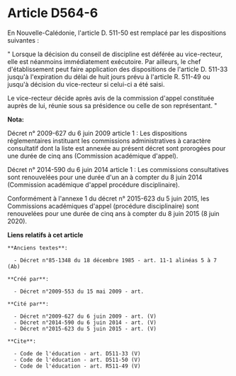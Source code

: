 # Article D564-6

En Nouvelle-Calédonie, l'article D. 511-50 est remplacé par les dispositions suivantes : 

" Lorsque la décision du conseil de discipline est déférée au vice-recteur, elle est néanmoins immédiatement exécutoire. Par
ailleurs, le chef d'établissement peut faire application des dispositions de l'article D. 511-33 jusqu'à l'expiration du
délai de huit jours prévu à l'article R. 511-49 ou jusqu'à décision du vice-recteur si celui-ci a été saisi. 

Le vice-recteur décide après avis de la commission d'appel constituée auprès de lui, réunie sous sa présidence ou celle de
son représentant. "

**Nota:**

Décret n° 2009-627 du 6 juin 2009 article 1 : Les dispositions réglementaires instituant les commissions administratives à
caractère consultatif dont la liste est annexée au présent décret sont prorogées pour une durée de cinq ans (Commission
académique d'appel).

Décret n° 2014-590 du 6 juin 2014 article 1 : Les commissions consultatives sont renouvelées pour une durée d'un an à compter
du 8 juin 2014 (Commission académique d'appel procédure disciplinaire).

Conformément à l'annexe 1 du décret n° 2015-623 du 5 juin 2015, les Commissions académiques d'appel (procédure disciplinaire)
sont renouvelées pour une durée de cinq ans à compter du 8 juin 2015 (8 juin 2020).

**Liens relatifs à cet article**

	**Anciens textes**:

	  - Décret n°85-1348 du 18 décembre 1985 - art. 11-1 alinéas 5 à 7 (Ab)

	**Créé par**:

	  - Décret n°2009-553 du 15 mai 2009 - art.

	**Cité par**:

	  - Décret n°2009-627 du 6 juin 2009 - art. (V)
	  - Décret n°2014-590 du 6 juin 2014 - art. (V)
	  - Décret n°2015-623 du 5 juin 2015 - art. (V)

	**Cite**:

	  - Code de l'éducation - art. D511-33 (V)
	  - Code de l'éducation - art. D511-50 (V)
	  - Code de l'éducation - art. R511-49 (V)

